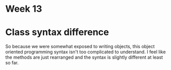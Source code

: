 # Week 13 

# Class syntax difference 
So because we were somewhat exposed to writing objects, this object oriented programming syntax isn't too complicated to understand. I feel like the methods are just rearranged and the syntax is slightly different at least so far.
